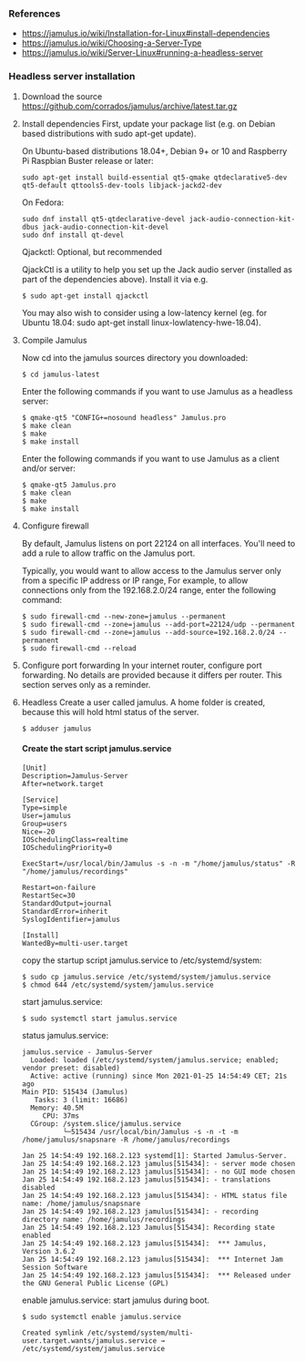 
### References
* https://jamulus.io/wiki/Installation-for-Linux#install-dependencies
* https://jamulus.io/wiki/Choosing-a-Server-Type
* https://jamulus.io/wiki/Server-Linux#running-a-headless-server


### Headless server installation

1. Download the source
   https://github.com/corrados/jamulus/archive/latest.tar.gz
   
2. Install dependencies
   First, update your package list (e.g. on Debian based distributions with sudo apt-get update).

   On Ubuntu-based distributions 18.04+, Debian 9+ or 10 and Raspberry Pi Raspbian Buster release or later:
   ```shell
   sudo apt-get install build-essential qt5-qmake qtdeclarative5-dev qt5-default qttools5-dev-tools libjack-jackd2-dev 
   ```
   
   On Fedora:
   ```shell
   sudo dnf install qt5-qtdeclarative-devel jack-audio-connection-kit-dbus jack-audio-connection-kit-devel
   sudo dnf install qt-devel
   ```
   
   Qjackctl: Optional, but recommended

   QjackCtl is a utility to help you set up the Jack audio server (installed as part of the dependencies above). Install it via e.g.
   ```shell
   $ sudo apt-get install qjackctl
   ```
   
   You may also wish to consider using a low-latency kernel (eg. for Ubuntu 18.04: sudo apt-get install linux-lowlatency-hwe-18.04).

3. Compile Jamulus

   Now cd into the jamulus sources directory you downloaded:
   ```shell
   $ cd jamulus-latest
   ```

   Enter the following commands if you want to use Jamulus as a headless server:
   ```shell
   $ qmake-qt5 "CONFIG+=nosound headless" Jamulus.pro
   $ make clean
   $ make
   $ make install
   ```

   Enter the following commands if you want to use Jamulus as a client and/or server:
   ```shell
   $ qmake-qt5 Jamulus.pro
   $ make clean
   $ make
   $ make install
   ```

4. Configure firewall
   
   By default, Jamulus listens on port 22124 on all interfaces.
   You'll need to add a rule to allow traffic on the Jamulus port.
   
   Typically, you would want to allow access to the Jamulus server only from a specific IP address or IP range, 
   For example, to allow connections only from the 192.168.2.0/24 range, enter the following command:
   
   ```shell
   $ sudo firewall-cmd --new-zone=jamulus --permanent
   $ sudo firewall-cmd --zone=jamulus --add-port=22124/udp --permanent
   $ sudo firewall-cmd --zone=jamulus --add-source=192.168.2.0/24 --permanent
   $ sudo firewall-cmd --reload
   ```
5. Configure port forwarding
   In your internet router, configure port forwarding.
   No details are provided because it differs per router. This section serves only as a reminder.
   
6. Headless 
   Create a user called jamulus.
   A home folder is created, because this will hold html status of the server.
   ```shell
   $ adduser jamulus
   ```
   
   #### Create the start script jamulus.service
   
   ```shell
   [Unit]
   Description=Jamulus-Server
   After=network.target

   [Service]
   Type=simple
   User=jamulus
   Group=users
   Nice=-20
   IOSchedulingClass=realtime
   IOSchedulingPriority=0

   ExecStart=/usr/local/bin/Jamulus -s -n -m "/home/jamulus/status" -R "/home/jamulus/recordings"

   Restart=on-failure
   RestartSec=30
   StandardOutput=journal
   StandardError=inherit
   SyslogIdentifier=jamulus

   [Install]
   WantedBy=multi-user.target
   ```
   
   copy the startup script jamulus.service to /etc/systemd/system:
   ```shell
   $ sudo cp jamulus.service /etc/systemd/system/jamulus.service
   $ chmod 644 /etc/systemd/system/jamulus.service
   ```
 
   start jamulus.service:
   ```shell
   $ sudo systemctl start jamulus.service
   ```

   status jamulus.service:
   ```shell
   jamulus.service - Jamulus-Server
     Loaded: loaded (/etc/systemd/system/jamulus.service; enabled; vendor preset: disabled)
     Active: active (running) since Mon 2021-01-25 14:54:49 CET; 21s ago
   Main PID: 515434 (Jamulus)
      Tasks: 3 (limit: 16686)
     Memory: 40.5M
        CPU: 37ms
     CGroup: /system.slice/jamulus.service
             └─515434 /usr/local/bin/Jamulus -s -n -t -m /home/jamulus/snapsnare -R /home/jamulus/recordings

   Jan 25 14:54:49 192.168.2.123 systemd[1]: Started Jamulus-Server.
   Jan 25 14:54:49 192.168.2.123 jamulus[515434]: - server mode chosen
   Jan 25 14:54:49 192.168.2.123 jamulus[515434]: - no GUI mode chosen
   Jan 25 14:54:49 192.168.2.123 jamulus[515434]: - translations disabled
   Jan 25 14:54:49 192.168.2.123 jamulus[515434]: - HTML status file name: /home/jamulus/snapsnare
   Jan 25 14:54:49 192.168.2.123 jamulus[515434]: - recording directory name: /home/jamulus/recordings
   Jan 25 14:54:49 192.168.2.123 Jamulus[515434]: Recording state enabled
   Jan 25 14:54:49 192.168.2.123 jamulus[515434]:  *** Jamulus, Version 3.6.2
   Jan 25 14:54:49 192.168.2.123 jamulus[515434]:  *** Internet Jam Session Software
   Jan 25 14:54:49 192.168.2.123 jamulus[515434]:  *** Released under the GNU General Public License (GPL)
   ```
   
   enable jamulus.service:
   start jamulus during boot.
   
   ```shell
   $ sudo systemctl enable jamulus.service
   
   Created symlink /etc/systemd/system/multi-user.target.wants/jamulus.service → /etc/systemd/system/jamulus.service
   ```
